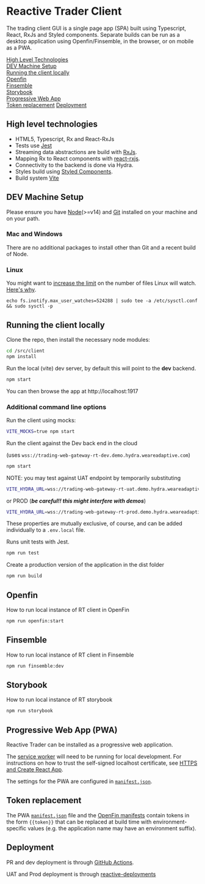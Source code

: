 # Reactive Trader Client

The trading client GUI is a single page app (SPA) built using Typescript, React, RxJs and Styled components. Separate builds can be run as a desktop application using Openfin/Finsemble, in the browser, or on mobile as a PWA.

[High Level Technologies](#high-level-technologies)  
[DEV Machine Setup](#dev-machine-setup)  
[Running the client locally](#running-the-client-locally)  
[Openfin](#openfin)  
[Finsemble](#finsemble)  
[Storybook](#storybook)  
[Progressive Web App](#progressive-web-app)  
[Token replacement](#token-replacement)
[Deployment](#deployment)

## High level technologies

- HTML5, Typescript, Rx and React-RxJs
- Tests use [Jest](https://jestjs.io/)
- Streaming data abstractions are build with [RxJs](https://github.com/Reactive-Extensions/RxJS).
- Mapping Rx to React components with [react-rxjs](https://react-rxjs.org/).
- Connectivity to the backend is done via Hydra.
- Styles build using [Styled Components](https://www.styled-components.com/).
- Build system [Vite](https://vitejs.dev/)

## DEV Machine Setup

Please ensure you have [Node](https://nodejs.org)(>=v14) and [Git](https://git-scm.com/downloads) installed on your machine and on your path.

### Mac and Windows

There are no additional packages to install other than Git and a recent build of Node.

### Linux

You might want to [increase the limit](http://stackoverflow.com/questions/16748737/grunt-watch-error-waiting-fatal-error-watch-enospc) on the number of files Linux will watch. [Here's why](https://github.com/coryhouse/react-slingshot/issues/6).

```
echo fs.inotify.max_user_watches=524288 | sudo tee -a /etc/sysctl.conf && sudo sysctl -p
```

## Running the client locally

Clone the repo, then install the necessary node modules:

```sh
cd /src/client
npm install
```

Run the local (vite) dev server, by default this will point to the **dev** backend.

```sh
npm start
```

You can then browse the app at http://localhost:1917

### Additional command line options

Run the client using mocks:

```sh
VITE_MOCKS=true npm start
```

Run the client against the Dev back end in the cloud

(uses `wss://trading-web-gateway-rt-dev.demo.hydra.weareadaptive.com`)

```sh
npm start
```

NOTE: you may test against UAT endpoint by temporarily substituting

```sh
VITE_HYDRA_URL=wss://trading-web-gateway-rt-uat.demo.hydra.weareadaptive.com npm start
```

or PROD (**_be careful!! this might interfere with demos_**)

```sh
VITE_HYDRA_URL=wss://trading-web-gateway-rt-prod.demo.hydra.weareadaptive.com npm start
```

These properties are mutually exclusive, of course, and can be added individually to a `.env.local` file.

Runs unit tests with Jest.

```sh
npm run test
```

Create a production version of the application in the dist folder

```sh
npm run build
```

## Openfin

How to run local instance of RT client in OpenFin

```sh
npm run openfin:start
```

## Finsemble

How to run local instance of RT client in Finsemble

```sh
npm run finsemble:dev
```

## Storybook

How to run local instance of RT storybook

```sh
npm run storybook
```

## Progressive Web App (PWA)

Reactive Trader can be installed as a progressive web application.

The [service worker](src/serviceWorker.js) will need to be running for local development. For instructions on how to trust the self-signed localhost certificate, see [HTTPS and Create React App](https://medium.com/@danielgwilson/https-and-create-react-app-3a30ed31c904).

The settings for the PWA are configured in [`manifest.json`](public/manifest.json).

## Token replacement

The PWA [`manifest.json`](public/manifest.json) file and the [OpenFin manifests](public/openfin) contain tokens in the form `{{token}}` that can be replaced at build time with environment-specific values (e.g. the application name may have an environment suffix).

## Deployment

PR and dev deployment is through [GitHub Actions](https://github.com/AdaptiveConsulting/ReactiveTraderCloud/tree/master/.github/workflows).

UAT and Prod deployment is through [reactive-deployments](https://github.com/AdaptiveConsulting/reactive-deployments)
